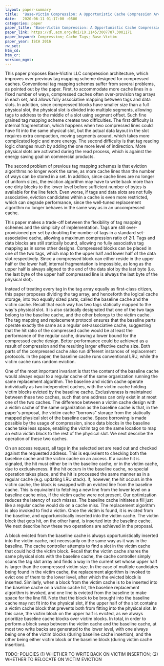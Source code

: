 ```yaml
---
layout: paper-summary
title:  "Base-Victim Compression: A Opportunistic Cache Compression Architecture"
date:   2020-06-11 01:17:00 -0500
categories: paper
paper_title: "Base-Victim Compression: A Opportunistic Cache Compression Architecture"
paper_link: https://dl.acm.org/doi/10.1145/3007787.3001171
paper_keyword: Compression; Cache Tags; Base-Victim
paper_year: ISCA 2016
rw_set:
htm_cd:
htm_cr:
version_mgmt:
---
```


This paper proposes Base-Victim LLC compression architecture, which improves over previous tag mapping scheme designed
for compressed caches. Conventional tag mapping schemes suffer from several problems, as pointed out by the paper.
First, to accommodate more cache lines in a fixed number of ways, compressed caches often over-provision tag arrays
in each set, and allows fully associative mapping between tags and data slots. In addition, since compressed blocks 
have smaller size than a full physical slot, the physical slot is divided into multiple segments, allowing tags to
address to the middle of a slot using segment offset. Such fine grained tag mapping scheme creates two difficulties.
The first difficulty is internal fragmentation, which happens when two compressed lines could have fit into the same
physical slot, but the actual data layout in the slot requires extra compaction, moving segments around, which takes
more complicated logic and more energy. The second difficulty is that tag reading logic changes much by adding the one
more level of indirection. More physical slots are activated during the read process, which is against the energy saving
goal on commercial products.

The second problem of previous tag mapping schemes is that eviction algorithms no longer work the same, as more 
cache lines than the number of ways can be stored in a set. In addition, since cache lines are no longer of uniform
sizes, the eviction algorithm may have to write back more than one dirty blocks to the lower level before sufficient
number of bytes is available for the line fetch. Even worse, if tags and data slots are not fully associative, eviction
candidates within a cache is even more restricted, which can degrade performance, since the well-tuned replacement
algorithm no longer behaves in the same way as in an uncompressed cache.

This paper makes a trade-off between the flexibility of tag mapping schemes and the simplicity of implementation. 
Tags are still over-provisioned per set by doubling the number of tags in a standard set-associative cache, allowing 
a maximum compression ratio of 2:1. Tags and data blocks are still statically bound, allowing no fully associative tag 
mapping as in some other designs. Compressed blocks can be placed in one of the two tags, which map to the upper half
and lower half of the data slot respectively. Since a compressed block can either reside in the upper half or the lower 
half, internal fragmentation is impossible, as long as the upper half is always aligned to the end of the data slot by 
the last byte (i.e. the last byte of the upper half compressed line is always the last byte of the physical slot).

Instead of treating every tag in the tag array equally as first-class citizen, this paper proposes dividing the tag array,
and henceforth the logical cache storage, into two equally sized parts, called the baseline cache and the victim cache. 
Recall that each way has two tags statically mapped to the way's physical slot. It is also statically designated that 
one of the two tags belong to the baseline cache, and the other belongs to the victim cache.
The tag mapping and replacement protocol ensures that the baseline parts operate exactly the same as a regular set-associative
cache, suggesting that the hit ratio of the compressed cache would be at least the performance of the regular cache,
drawing a lower bound for the compressed cache design.
Better performance could be achieved as a result of compression and the resulting larger effective cache size.
Both parts of the compressed cache also run different instances of replacement protocols.
In the paper, the baseline cache runs conventional LRU, while the victim cache runs random eviction.

One of the most important invariant is that the content of the baseline cache would always equal to a regular cache 
of the same organization running the same replacement algorithm. 
The baseline and victim cache operate individually as two independent caches, with the victim cache holding victim
blocks evicted by the baseline cache. Exclusiveness is maintained between these two caches, such that one address
can only exist in at most one of the two caches.
The difference between a victim cache design with a victim cache of the same organization as the baseline cache is 
that, in the paper's proposal, the victim cache "borrows" storage from the statically mapped physical slot of the 
baseline cache. Space borrowing is made possible by the usage of compression, since data blocks in the baseline cache
take less space, enabling the victim tag on the same location to map an extra victim block to the rest of the physical
slot. We next describe the operation of these two caches.

On an access request, all tags in the selected set are read out and checked against the requested address. This is equivalent
to checking both the baseline cache and the victim cache on an access. 
If a cache hit is signaled, the hit must either be in the baseline cache, or in the victim cache, due to exclusiveness.
If the hit occurs in the baseline cache, no special operation takes place, and the hit is processed the same manner as in
a regular cache (e.g. updating LRU stack). 
If, however, the hit occurs in the victim cache, the block is swapped with an evicted line from the baseline cache.
This is equivalent to fetching a new line from the lower level on a baseline cache miss, if the victim cache were not 
present. Our optimization reduces the latency of such misses.
The baseline cache initiates a fill just like a regular cache would do on a cache miss. The replacement algorithm is also
invoked to find a victim. Once the victim is found, it is evicted from the baseline, and opportunistically inserted into 
the victim cache. The victim block that gets hit, on the other hand, is inserted into the baseline cache. We next describe
how these two operations are achieved in the proposal.

A block evicted from the baseline cache is always opportunistically inserted into the victim cache, not necessarily on the
same way as it was in the baseline. 
The cache controller attempts to find a slot in the victim cache that could hold the victim block. Recall that the victim
cache shares the same physical slots with the baseline cache, the cache controller simply scans the tag slot array
and finds a way in the current set whose upper half is larger than the compressed victim size. In the case of multiple
candidates being found in the victim cache, the replacement algorithm is invoked to evict one of them to the lower level,
after which the evicted block is inserted. 
Similarly, when a block from the victim cache is to be inserted into the baseline cache on a victim cache hit, the 
baseline replacement algorithm is invoked, and one line is evicted from the baseline to make space for the line fill.
Note that the block to be brought into the baseline cache may not fit into the physical slot, if the upper half of the 
slot contains a victim cache block that prevents both from fitting into the physical slot. In this case, the victim block
on the upper half is evicted, as we always prioritize baseline cache blocks over victim blocks. 
In total, in order to perform a block swap between the victim cache and the baseline cache, at most two write backs are
generated to the lower level, with one always being one of the victim blocks (during baseline cache insertion), and the 
other being either victim block or the baseline block (during victim cache insertion). 

TODO: POLICIES (1) WHETHER TO WRITE BACK ON VICTIM INSERTION; (2) WHETHER TO RELOCATE ON VICTIM EVICTION
